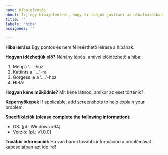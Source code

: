 ```yaml
---
name: Hibajelentés
about: Írj egy hibajelentést, hogy ki tudjuk javítani az alkalmazásban!
title: ''
labels: 'hiba'
assignees: ''

---
```


**Hiba leírása**
Egy pontos és nem félreérthető leírása a hibának.

**Hogyan idézhetjük elő?**
Néhány lépés, amivel előidézhető a hiba:
1. Menj a '...'-hoz
2. Kattints a '....'-ra
3. Görgess le a '....'-hoz
4. HIBA!

**Hogyan kéne működnie?**
Mit kéne látnod, amikor az eset történik?

**Képernyőképek**
If applicable, add screenshots to help explain your problem.

**Specifikációk (please complete the following information):**
 - OS: [pl.: Windows x64]
 - Verzió: [pl.: v1.0.0]

**További információk**
Ha van bármi további információd a problémával kapcsolatban azt ide írd!
